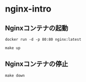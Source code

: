 # nginx-intro
## Nginxコンテナの起動
```
docker run -d -p 80:80 nginx:latest
```
```
make up
```
## Nginxコンテナの停止
```
make down
```
